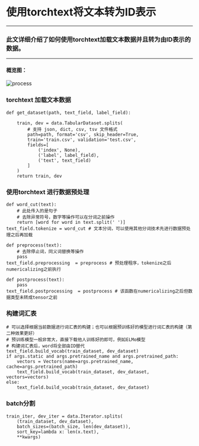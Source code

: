 # 使用torchtext将文本转为ID表示

------------------------

### 此文详细介绍了如何使用torchtext加载文本数据并且转为由ID表示的数据。
-----------
#### 概览图：
![process](https://img-blog.csdnimg.cn/20191201194042861.png?x-oss-process=image/watermark,type_ZmFuZ3poZW5naGVpdGk,shadow_10,text_aHR0cHM6Ly9ibG9nLmNzZG4ubmV0L0FuZHlWaWt5,size_16,color_FFFFFF,t_70)
### torchtext 加载文本数据

    def get_dataset(path, text_field, label_field):

        train, dev = data.TabularDataset.splits(
            # 支持 json, dict, csv, tsv 文件格式
            path=path, format='csv', skip_header=True,
            train='train.csv', validation='test.csv',
            fields=[
                ('index', None),
                ('label', label_field),
                ('text', text_field)
            ]
        )
        return train, dev

### 使用torchtext 进行数据预处理

    def word_cut(text):
        # 此处传入的是句子
        # 去除异常符号，数字等操作可以在分词之前操作
        return [word for word in text.split(' ')]
    text_field.tokenize = word_cut # 文本分词，可以使用其他分词技术先进行数据预处理之后再加载

    def preprocess(text):
        # 去除停止词，同义词替换等操作
        pass
    text_field.preprocessing  = preprocess # 预处理程序，tokenize之后numericalizing之前执行

    def postprocess(text):
        pass
    text_field.postprocessing  = postprocess # 该函数在numericalizing之后但数据类型未转成tensor之前

### 构建词汇表

    # 可以选择根据当前数据进行词汇表的构建；也可以根据预训练好的模型进行词汇表的构建（第二种效果更好）
    # 预训练模型一般非常大，直接下载他人训练好的即可，例如ELMo模型
    # 构建词汇表后，word将全部由ID替代
    text_field.build_vocab(train_dataset, dev_dataset)
    if args.static and args.pretrained_name and args.pretrained_path:
        vectors = Vectors(name=args.pretrained_name, cache=args.pretrained_path)
        text_field.build_vocab(train_dataset, dev_dataset, vectors=vectors)
    else:
        text_field.build_vocab(train_dataset, dev_dataset)

### batch分割

    train_iter, dev_iter = data.Iterator.splits(
        (train_dataset, dev_dataset),
        batch_sizes=(batch_size, len(dev_dataset)),
        sort_key=lambda x: len(x.text),
        **kwargs)